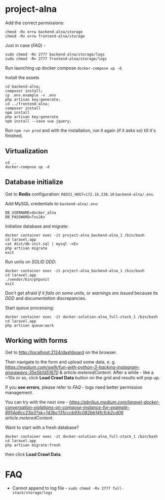 # project-alna

Add the correct *permissions*:

```
chmod -Rv o+rw backend-alna/storage
chmod -Rv o+rw frontend-alna/storage
```

Just in case (*FAQ*) - 
```
sudo chmod -Rv 2777 backend-alna/storage/logs
sudo chmod -Rv 2777 frontend-alna/storage/logs
```

Run launching up docker compose `docker-compose up -d`.

Install the assets
```
cd backend-alna;
composer install;
cp .env.example -v .env
php artisan key:generate;
cd ../frontend-alna;
composer install
npm install
php artisan key:generate
npm install --save vue jquery;
```
Run `npm run prod` and with the installation, run it again (if it asks so) till it's finished.

## Virtualization

```
cd ..
docker-compose up -d
```

## Database initialize

Get to **Redis** configuration: `REDIS_HOST=172.16.238.10` `backend-alna/.env`. 

Add MySQL credentials to `backend-alna/.env`: 
```
DB_USERNAME=docker_alna
DB_PASSWORD=TxuJAz
```

Initialize database and migrate:
```
docker container exec -it project-alna_backend-alna_1 /bin/bash
cd laravel.app
cat dist/db-init.sql | mysql -nEv
php artisan migrate
exit
```

Run units on *SOLID DDD*:
```
docker container exec -it project-alna_backend-alna_1 /bin/bash
cd laravel.app
./vendor/bin/phpunit
exit
```

Don't get afraid *if it fails on some units*, or *warnings are issued* because its *DDD* and *documentation* discrepancies.

Start queue processing:
```
docker container exec -it docker-solution-alna_full-stack_1 /bin/bash
cd laravel.app
php artisan queue:work
```

## Working with forms

Get to [http://localhost:2124/dashboard](Dashboard) on the browser.


Then navigate to the form and upload some data, e. g. *https://medium.com/swlh/fun-with-python-3-hacking-instagram-giveaways-35e5b1d51670*
& *article.meteredContent*. After a while - like a ~10s or so, click **Load Crawl Data** button on the grid and results will pop up.

If you **see errors**, please refer to *FAQ* - logs need better permission management.

You can try with the next one - *https://pbrilius.medium.com/laravel-docker-conversation-violations-on-compose-instance-for-example-8914a6cc23a3?sk=143bc131cccb93c082bb14fcfcb2cd06* *article.meteredContent*.

Want to start with a fresh database?

```shell
docker container exec -it docker-solution-alna_full-stack_1 /bin/bash
cd laravel.app
php artisan migrate:fresh
```

then click **Load Crawl Data**.

# FAQ

* Cannot append to log file - `sudo chmod -Rv 2777 full-stack/storage/logs`